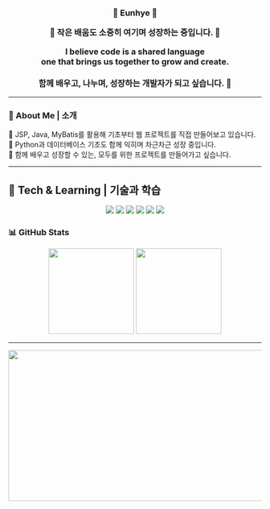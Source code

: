 <!-- 메인 인사 -->
<h3 align="center">👋 Eunhye 🐣<br>
<p align="center">
  🐛 작은 배움도 소중히 여기며 성장하는 중입니다. 🌼
</p>
<p align="center">
I believe code is a shared language <br>
one that brings us together to grow and create.<br><br>
함께 배우고, 나누며, 성장하는 개발자가 되고 싶습니다. 🌱
</p>

---

### 📌 About Me | 소개

🔨 JSP, Java, MyBatis를 활용해 기초부터 웹 프로젝트를 직접 만들어보고 있습니다.<br>
📘 Python과 데이터베이스 기초도 함께 익히며 차근차근 성장 중입니다.<br>
🤝 함께 배우고 성장할 수 있는, 모두를 위한 프로젝트를 만들어가고 싶습니다.<br>

---

## 🧰 Tech & Learning | 기술과 학습

<p align="center">
  <img src="https://img.shields.io/badge/Java-007396?style=for-the-badge&logo=java&logoColor=white"/>
  <img src="https://img.shields.io/badge/JSP-00599C?style=for-the-badge&logo=apachetomcat&logoColor=white"/>
  <img src="https://img.shields.io/badge/MyBatis-000000?style=for-the-badge&logo=java&logoColor=white"/>
  <img src="https://img.shields.io/badge/Python-3776AB?style=for-the-badge&logo=python&logoColor=white"/>
  <img src="https://img.shields.io/badge/HTML-E34F26?style=for-the-badge&logo=html5&logoColor=white"/>
  <img src="https://img.shields.io/badge/CSS-1572B6?style=for-the-badge&logo=css3&logoColor=white"/>
</p>

<!--<p align="center">
  <img src="https://mazassumnida.wtf/api/v2/generate_badge?boj=dmsgp1356" alt="Baekjoon Tier Badge"/>
</p>

<p align="center"><sub>🧩 알고리즘도 함께 공부하며 실력을 차근차근 쌓아가는 중입니다!</sub></p>

---

-->

### 📊 GitHub Stats

<p align="center">
  <img src="https://github-readme-stats.vercel.app/api?username=eeeunhey&show_icons=true&theme=algolia&hide_border=true" height="170"/>
  <img src="https://github-readme-stats.vercel.app/api/top-langs/?username=eeeunhey&layout=compact&theme=algolia&hide_border=true" height="170"/>
</p>

---

<a href="https://github.com/devxb/gitanimals">
<img
  src="https://render.gitanimals.org/farms/eeeunhye"
  width="600"
  height="300"
/>
</a>

